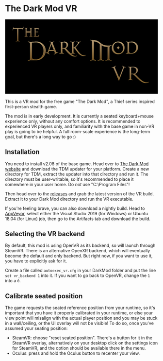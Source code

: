 # The Dark Mod VR

![The Dark Mod VR][logo]

This is a VR mod for the free game "The Dark Mod", a Thief series inspired first-person stealth game.

The mod is in early development. It is currently a seated keyboard+mouse experience only, without any comfort options. It is recommended to experienced VR players only, and familiarity with the base game in non-VR play is going to be helpful. A full room-scale experience is the long-term goal, but there's a long way to go :)

## Installation

You need to install v2.08 of the base game. Head over to [The Dark Mod website](https://www.thedarkmod.com/downloads/) and download the TDM updater for your platform. Create a new directory for TDM, extract the updater into that directory and run it. The directory must be user-writable, so it's recommended to place it somewhere in your user home. Do *not* use "C:\Program Files"!

Then head over to the [releases](https://github.com/fholger/thedarkmodvr/releases) and grab the latest version of the VR build. Extract it to your Dark Mod directory and run the VR executable.

If you're feeling brave, you can also download a nightly build. Head to [AppVeyor](https://ci.appveyor.com/project/fholger/thedarkmodvr), select either the Visual Studio 2019 (for Windows) or Ubuntu 18.04 (for Linux) job, then go to the Artifacts tab and download the build.

## Selecting the VR backend

By default, this mod is using OpenVR as its backend, so will launch through SteamVR. There is an alternative OpenXR backend, which will eventually become the default and only backend. But right now, if you want to use it, you have to explicitly ask for it.

Create a file called `autoexec_vr.cfg` in your DarkMod folder and put the line `set vr_backend 1` into it. If you want to go back to OpenVR, change the `1` into a `0`.

## Calibrate seated position

The game requests the seated reference position from your runtime, so it's important that you have it properly calibrated in your runtime, or else your view point will misalign with the actual player position and you may be stuck in a wall/ceiling, or the UI overlay will not be visible! To do so, once you've assumed your seating position:

* SteamVR: choose "reset seated position". There's a button for it in the SteamVR overlay, alternatively on your desktop click on the settings icon for SteamVR, and the option should be available there in the menu.
* Oculus: press and hold the Oculus button to recenter your view.

[logo]: https://github.com/fholger/thedarkmodvr/raw/master/thedarkmodvr.png
